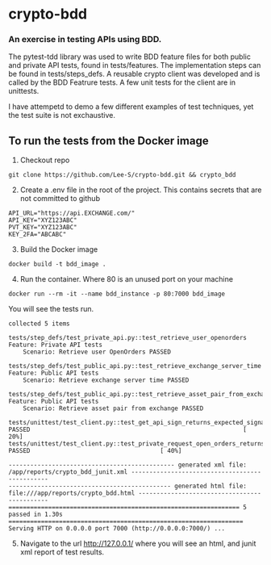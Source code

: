 # crypto-bdd
### An exercise in testing APIs using BDD.



The pytest-tdd library was used to write BDD feature files for both public and private API tests, found in tests/features.  The implementation steps can be found in tests/steps_defs.  A reusable crypto client was developed and is called by the BDD Featrure tests.  A few unit tests for the client are in  unittests.

I have attempetd to demo a few different examples of test techniques, yet the test suite is not exchaustive.

## To run the tests from the Docker image

1. Checkout repo
```
git clone https://github.com/Lee-S/crypto-bdd.git && crypto_bdd
```

2. Create a .env file in the root of the project.  This contains secrets that are not committed to github
```
API_URL="https://api.EXCHANGE.com/"
API_KEY="XYZ123ABC"
PVT_KEY="XYZ123ABC"
KEY_2FA="ABCABC"
```

3. Build the Docker image
```
docker build -t bdd_image .
```

4. Run the container.  Where 80 is an unused port on your machine
```
docker run --rm -it --name bdd_instance -p 80:7000 bdd_image
```

You will see the tests run.

```
collected 5 items                                                                                                                                  

tests/step_defs/test_private_api.py::test_retrieve_user_openorders 
Feature: Private API tests
    Scenario: Retrieve user OpenOrders PASSED

tests/step_defs/test_public_api.py::test_retrieve_exchange_server_time 
Feature: Public API tests
    Scenario: Retrieve exchange server time PASSED

tests/step_defs/test_public_api.py::test_retrieve_asset_pair_from_exchange 
Feature: Public API tests
    Scenario: Retrieve asset pair from exchange PASSED

tests/unittest/test_client.py::test_get_api_sign_returns_expected_signature PASSED                                                           [ 20%]
tests/unittest/test_client.py::test_private_request_open_orders_returns_no_errors_and_empty_orders PASSED                                    [ 40%]

---------------------------------------------- generated xml file: /app/reports/crypto_bdd_junit.xml -----------------------------------------------
--------------------------------------------- generated html file: file:///app/reports/crypto_bdd.html ---------------------------------------------
================================================================ 5 passed in 1.30s =================================================================
Serving HTTP on 0.0.0.0 port 7000 (http://0.0.0.0:7000/) ...
```

5. Navigate to the url http://127.0.0.1/  where you will see an html, and junit xml report of test results.


